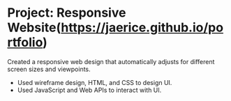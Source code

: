 # Project: Responsive Website(https://jaerice.github.io/portfolio)
Created a responsive web design that automatically adjusts for different screen sizes and viewpoints.
- Used wireframe design, HTML, and CSS to design UI.
- Used JavaScript and Web APIs to interact with UI.
